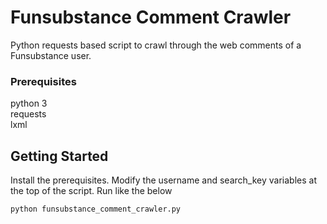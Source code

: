 # Funsubstance Comment Crawler

Python requests based script to crawl through the web comments of a Funsubstance user.

### Prerequisites

python 3  
requests  
lxml  

## Getting Started

Install the prerequisites.  Modify the username and search_key variables at the top of the script.  Run like the below



```
python funsubstance_comment_crawler.py
```


